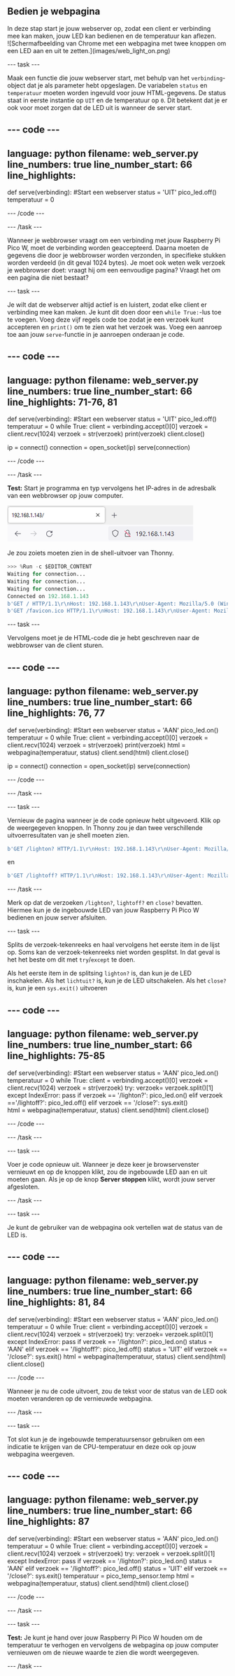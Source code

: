 ## Bedien je webpagina

<div style="display: flex; flex-wrap: wrap">
<div style="flex-basis: 200px; flex-grow: 1; margin-right: 15px;">
In deze stap start je jouw webserver op, zodat een client er verbinding mee kan maken, jouw LED kan bedienen en de temperatuur kan aflezen.
</div>
<div>
![Schermafbeelding van Chrome met een webpagina met twee knoppen om een LED aan en uit te zetten.](images/web_light_on.png)
</div>
</div>

--- task ---

Maak een functie die jouw webserver start, met behulp van het `verbinding`-object dat je als parameter hebt opgeslagen. De variabelen `status` en `temperatuur` moeten worden ingevuld voor jouw HTML-gegevens. De status staat in eerste instantie op `UIT` en de temperatuur op `0`. Dit betekent dat je er ook voor moet zorgen dat de LED uit is wanneer de server start.

--- code ---
---
language: python
filename: web_server.py
line_numbers: true
line_number_start: 66
line_highlights:
---
def serve(verbinding):
    #Start een webserver
    status = 'UIT'
    pico_led.off()
    temperatuur = 0

--- /code ---

--- /task ---

Wanneer je webbrowser vraagt om een verbinding met jouw Raspberry Pi Pico W, moet de verbinding worden geaccepteerd. Daarna moeten de gegevens die door je webbrowser worden verzonden, in specifieke stukken worden verdeeld (in dit geval 1024 bytes). Je moet ook weten welk verzoek je webbrowser doet: vraagt hij om een eenvoudige pagina? Vraagt het om een pagina die niet bestaat?

--- task ---

Je wilt dat de webserver altijd actief is en luistert, zodat elke client er verbinding mee kan maken. Je kunt dit doen door een `while True:`-lus toe te voegen. Voeg deze vijf regels code toe zodat je een verzoek kunt accepteren en `print()` om te zien wat het verzoek was. Voeg een aanroep toe aan jouw `serve`-functie in je aanroepen onderaan je code.

--- code ---
---
language: python
filename: web_server.py
line_numbers: true
line_number_start: 66
line_highlights: 71-76, 81
---
def serve(verbinding):
    #Start een webserver
    status = 'UIT'
    pico_led.off()
    temperatuur = 0
    while True:
        client = verbinding.accept()[0]
        verzoek = client.recv(1024)
        verzoek = str(verzoek)
        print(verzoek)
        client.close()

ip = connect()
connection = open_socket(ip)
serve(connection)

--- /code ---

--- /task ---

**Test:** Start je programma en typ vervolgens het IP-adres in de adresbalk van een webbrowser op jouw computer.

![Een browseradresbalk met het IP-adres van de Pico ingetypt.](images/browser_ip.png)

Je zou zoiets moeten zien in de shell-uitvoer van Thonny.

```python
>>> %Run -c $EDITOR_CONTENT
Waiting for connection...
Waiting for connection...
Waiting for connection...
Connected on 192.168.1.143
b'GET / HTTP/1.1\r\nHost: 192.168.1.143\r\nUser-Agent: Mozilla/5.0 (Windows NT 10.0; Win64; x64; rv:101.0) Gecko/20100101 Firefox/101.0\r\nAccept: text/html,application/xhtml+xml,application/xml;q=0.9,image/avif,image/webp,*/*;q=0.8\r\nAccept-Language: en-GB,en;q=0.5\r\nAccept-Encoding: gzip, deflate\r\nConnection: keep-alive\r\nUpgrade-Insecure-Requests: 1\r\n\r\n'
b'GET /favicon.ico HTTP/1.1\r\nHost: 192.168.1.143\r\nUser-Agent: Mozilla/5.0 (Windows NT 10.0; Win64; x64; rv:101.0) Gecko/20100101 Firefox/101.0\r\nAccept: image/avif,image/webp,*/*\r\nAccept-Language: en-GB,en;q=0.5\r\nAccept-Encoding: gzip, deflate\r\nConnection: keep-alive\r\nReferer: http://192.168.1.143/\r\n\r\n'
```

--- task ---

Vervolgens moet je de HTML-code die je hebt geschreven naar de webbrowser van de client sturen.

--- code ---
---
language: python
filename: web_server.py
line_numbers: true
line_number_start: 66
line_highlights: 76, 77
---
def serve(verbinding):
    #Start een webserver
    status = 'AAN'
    pico_led.on()
    temperatuur = 0
    while True:
        client = verbinding.accept()[0]
        verzoek = client.recv(1024)
        verzoek = str(verzoek)
        print(verzoek)
        html = webpagina(temperatuur, status)
        client.send(html)
        client.close()

ip = connect()
connection = open_socket(ip)
serve(connection)

--- /code ---

--- /task ---

--- task ---

Vernieuw de pagina wanneer je de code opnieuw hebt uitgevoerd. Klik op de weergegeven knoppen. In Thonny zou je dan twee verschillende uitvoerresultaten van je shell moeten zien.

```python
b'GET /lighton? HTTP/1.1\r\nHost: 192.168.1.143\r\nUser-Agent: Mozilla/5.0 (Windows NT 10.0; Win64; x64; rv:101.0) Gecko/20100101 Firefox/101.0\r\nAccept: text/html,application/xhtml+xml,application/xml;q=0.9,image/avif,image/webp,*/*;q=0.8\r\nAccept-Language: en-GB,en;q=0.5\r\nAccept-Encoding: gzip, deflate\r\nConnection: keep-alive\r\nReferer: http://192.168.1.143/\r\nUpgrade-Insecure-Requests: 1\r\n\r\n'
```

en

```python
b'GET /lightoff? HTTP/1.1\r\nHost: 192.168.1.143\r\nUser-Agent: Mozilla/5.0 (Windows NT 10.0; Win64; x64; rv:101.0) Gecko/20100101 Firefox/101.0\r\nAccept: text/html,application/xhtml+xml,application/xml;q=0.9,image/avif,image/webp,*/*;q=0.8\r\nAccept-Language: en-GB,en;q=0.5\r\nAccept-Encoding: gzip, deflate\r\nConnection: keep-alive\r\nReferer: http://192.168.1.143/lighton?\r\nUpgrade-Insecure-Requests: 1\r\n\r\n'
```

--- /task ---

Merk op dat de verzoeken `/lighton?`, `lightoff?` en `close?` bevatten. Hiermee kun je de ingebouwde LED van jouw Raspberry Pi Pico W bedienen en jouw server afsluiten.

--- task ---

Splits de verzoek-tekenreeks en haal vervolgens het eerste item in de lijst op. Soms kan de verzoek-tekenreeks niet worden gesplitst. In dat geval is het het beste om dit met `try`/`except` te doen.

Als het eerste item in de splitsing `lighton?` is, dan kun je de LED inschakelen. Als het `lichtuit?` is, kun je de LED uitschakelen. Als het `close?` is, kun je een `sys.exit()` uitvoeren

--- code ---
---
language: python
filename: web_server.py
line_numbers: true
line_number_start: 66
line_highlights: 75-85
---
def serve(verbinding):
    #Start een webserver
    status = 'AAN'
    pico_led.on()
    temperatuur = 0
    while True:
        client = verbinding.accept()[0]
        verzoek = client.recv(1024)
        verzoek = str(verzoek)
        try:
            verzoek= verzoek.split()[1]
        except IndexError:
            pass
        if verzoek == '/lighton?':
            pico_led.on()
        elif verzoek =='/lightoff?':
            pico_led.off()
        elif verzoek == '/close?':
            sys.exit()\
        html = webpagina(temperatuur, status)
        client.send(html)
        client.close()

--- /code ---

--- /task ---

--- task ---

Voer je code opnieuw uit. Wanneer je deze keer je browservenster vernieuwt en op de knoppen klikt, zou de ingebouwde LED aan en uit moeten gaan. Als je op de knop **Server stoppen** klikt, wordt jouw server afgesloten.

--- /task ---

--- task ---

Je kunt de gebruiker van de webpagina ook vertellen wat de status van de LED is.

--- code ---
---
language: python
filename: web_server.py
line_numbers: true
line_number_start: 66
line_highlights: 81, 84
---
def serve(verbinding):
    #Start een webserver
    status = 'AAN'
    pico_led.on()
    temperatuur = 0
    while True:
        client = verbinding.accept()[0]
        verzoek = client.recv(1024)
        verzoek = str(verzoek)
        try:
            verzoek= verzoek.split()[1]
        except IndexError:
            pass
        if verzoek == '/lighton?':
            pico_led.on()
            status = 'AAN'
        elif verzoek == '/lightoff?':
            pico_led.off()
            status = 'UIT'
        elif verzoek == '/close?':
            sys.exit()
        html = webpagina(temperatuur, status)
        client.send(html)
        client.close()

--- /code ---

Wanneer je nu de code uitvoert, zou de tekst voor de status van de LED ook moeten veranderen op de vernieuwde webpagina.

--- /task ---

--- task ---

Tot slot kun je de ingebouwde temperatuursensor gebruiken om een indicatie te krijgen van de CPU-temperatuur en deze ook op jouw webpagina weergeven.

--- code ---
---
language: python
filename: web_server.py
line_numbers: true
line_number_start: 66
line_highlights: 87
---
def serve(verbinding):
    #Start een webserver
    status = 'AAN'
    pico_led.on()
    temperatuur = 0
    while True:
        client = verbinding.accept()[0]
        verzoek = client.recv(1024)
        verzoek = str(verzoek)
        try:
            verzoek = verzoek.split()[1]
        except IndexError:
            pass
        if verzoek == '/lighton?':
            pico_led.on()
            status = 'AAN'
        elif verzoek == '/lightoff?':
            pico_led.off()
            status = 'UIT'
        elif verzoek == '/close?':
            sys.exit()
        temperatuur = pico_temp_sensor.temp
        html = webpagina(temperatuur, status)
        client.send(html)
        client.close()

--- /code ---

--- /task ---

--- task ---

**Test:** Je kunt je hand over jouw Raspberry Pi Pico W houden om de temperatuur te verhogen en vervolgens de webpagina op jouw computer vernieuwen om de nieuwe waarde te zien die wordt weergegeven.

--- /task ---

